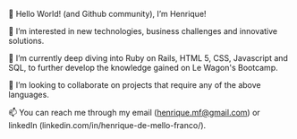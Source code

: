 👋 Hello World! (and Github community), I’m Henrique!

👀 I’m interested in new technologies, business challenges and innovative solutions.

🤿 I’m currently deep diving into Ruby on Rails, HTML 5, CSS, Javascript and SQL, to further develop the knowledge gained on Le Wagon's Bootcamp.

🤝 I’m looking to collaborate on projects that require any of the above languages.

📫 You can reach me through my email (henrique.mf@gmail.com) or linkedIn (linkedin.com/in/henrique-de-mello-franco/).

<!---
Henrique-mf/Henrique-mf is a ✨ special ✨ repository because its `README.md` (this file) appears on your GitHub profile.
You can click the Preview link to take a look at your changes.
--->
